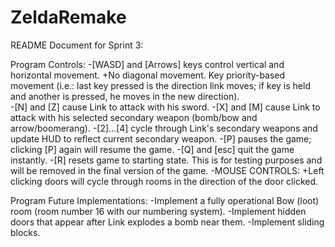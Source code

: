 # ZeldaRemake
README Document for Sprint 3:

Program Controls:
	-[WASD] and [Arrows] keys control vertical and horizontal movement.
		+No diagonal movement. Key priority-based movement (i.e.: last key pressed is the direction link moves; if key is held and another is pressed, he moves in the new direction).	
	-[N] and [Z] cause Link to attack with his sword.
	-[X] and [M] cause Link to attack with his selected secondary weapon (bomb/bow and arrow/boomerang).
	-[2]...[4] cycle through Link's secondary weapons and update HUD to reflect current secondary weapon.
	-[P] pauses the game; clicking [P] again will resume the game. 
	-[Q] and [esc] quit the game instantly.
	-[R] resets game to starting state. This is for testing purposes and will be removed in the final version of the game.
	-MOUSE CONTROLS:
		+Left clicking doors will cycle through rooms in the direction of the door clicked.

Program Future Implementations:
	-Implement a fully operational Bow (loot) room (room number 16 with our numbering system).
	-Implement hidden doors that appear after Link explodes a bomb near them.
	-Implement sliding blocks.